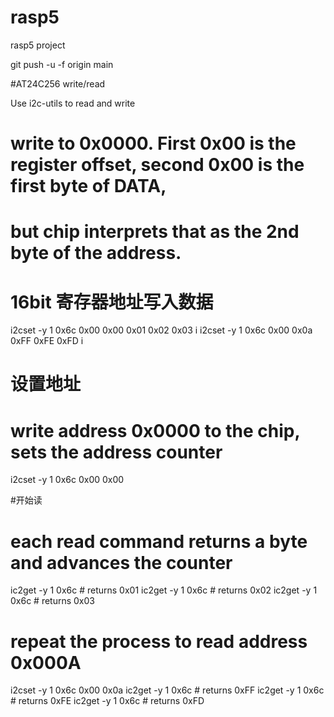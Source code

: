 # rasp5
rasp5 project

git push -u -f origin main


#AT24C256 write/read

Use i2c-utils to read and write

# write to 0x0000. First 0x00 is the register offset, second 0x00 is the first byte of DATA,
# but chip interprets that as the 2nd byte of the address.
# 16bit 寄存器地址写入数据
i2cset -y 1 0x6c 0x00 0x00 0x01 0x02 0x03 i
i2cset -y 1 0x6c 0x00 0x0a 0xFF 0xFE 0xFD i

# 设置地址
# write address 0x0000 to the chip, sets the address counter
i2cset -y 1 0x6c 0x00 0x00

#开始读
# each read command returns a byte and advances the counter
ic2get -y 1 0x6c # returns 0x01
ic2get -y 1 0x6c # returns 0x02
ic2get -y 1 0x6c # returns 0x03

# repeat the process to read address 0x000A
i2cset -y 1 0x6c 0x00 0x0a
ic2get -y 1 0x6c # returns 0xFF
ic2get -y 1 0x6c # returns 0xFE
ic2get -y 1 0x6c # returns 0xFD
